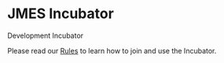 # JMES Incubator
Development Incubator

Please read our [Rules](https://github.com/jmesworld/incubator/blob/main/rules.md) to learn how to join and use the Incubator.

